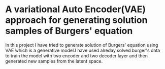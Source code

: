 # A variational Auto Encoder(VAE) approach for generating solution samples of Burgers' equation
In this project I have tried to generate solution of Burgers' equation using VAE which is a generative model.I have used alreday solved burger's data to train the model with two encoder and two decoder layer and then generated new samples from the latent space. 
